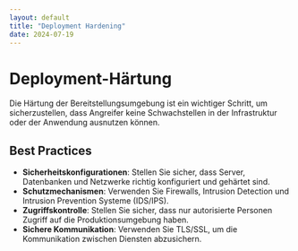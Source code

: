 ```yaml
---
layout: default
title: "Deployment Hardening"
date: 2024-07-19
---
```


# Deployment-Härtung

Die Härtung der Bereitstellungsumgebung ist ein wichtiger Schritt, um sicherzustellen, dass Angreifer keine Schwachstellen in der Infrastruktur oder der Anwendung ausnutzen können.

## Best Practices
- **Sicherheitskonfigurationen**: Stellen Sie sicher, dass Server, Datenbanken und Netzwerke richtig konfiguriert und gehärtet sind.
- **Schutzmechanismen**: Verwenden Sie Firewalls, Intrusion Detection und Intrusion Prevention Systeme (IDS/IPS).
- **Zugriffskontrolle**: Stellen Sie sicher, dass nur autorisierte Personen Zugriff auf die Produktionsumgebung haben.
- **Sichere Kommunikation**: Verwenden Sie TLS/SSL, um die Kommunikation zwischen Diensten abzusichern.
